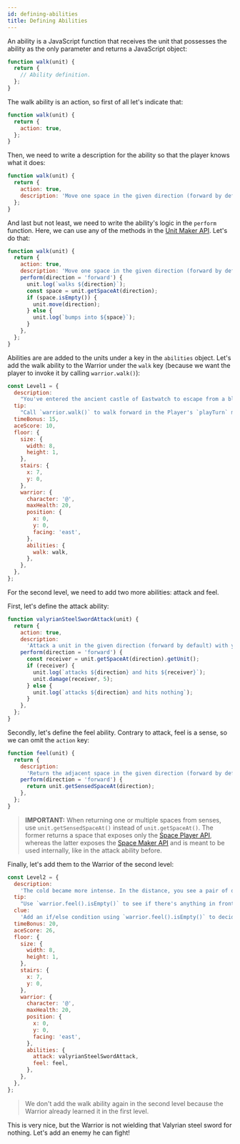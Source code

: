 ```yaml
---
id: defining-abilities
title: Defining Abilities
---
```


An ability is a JavaScript function that receives the unit that possesses the
ability as the only parameter and returns a JavaScript object:

```js
function walk(unit) {
  return {
    // Ability definition.
  };
}
```

The walk ability is an action, so first of all let's indicate that:

```js
function walk(unit) {
  return {
    action: true,
  };
}
```

Then, we need to write a description for the ability so that the player knows
what it does:

```js
function walk(unit) {
  return {
    action: true,
    description: 'Move one space in the given direction (forward by default).',
  };
}
```

And last but not least, we need to write the ability's logic in the `perform`
function. Here, we can use any of the methods in the
[Unit Maker API](unit-api.md). Let's do that:

```js
function walk(unit) {
  return {
    action: true,
    description: 'Move one space in the given direction (forward by default).',
    perform(direction = 'forward') {
      unit.log(`walks ${direction}`);
      const space = unit.getSpaceAt(direction);
      if (space.isEmpty()) {
        unit.move(direction);
      } else {
        unit.log(`bumps into ${space}`);
      }
    },
  };
}
```

Abilities are are added to the units under a key in the `abilities` object.
Let's add the walk ability to the Warrior under the `walk` key (because we want
the player to invoke it by calling `warrior.walk()`):

```js
const Level1 = {
  description:
    "You've entered the ancient castle of Eastwatch to escape from a blizzard. But it's deadly cold inside too.",
  tip:
    "Call `warrior.walk()` to walk forward in the Player's `playTurn` method.",
  timeBonus: 15,
  aceScore: 10,
  floor: {
    size: {
      width: 8,
      height: 1,
    },
    stairs: {
      x: 7,
      y: 0,
    },
    warrior: {
      character: '@',
      maxHealth: 20,
      position: {
        x: 0,
        y: 0,
        facing: 'east',
      },
      abilities: {
        walk: walk,
      },
    },
  },
};
```

For the second level, we need to add two more abilities: attack and feel.

First, let's define the attack ability:

```js
function valyrianSteelSwordAttack(unit) {
  return {
    action: true,
    description:
      'Attack a unit in the given direction (forward by default) with your Valyrian steel sword, dealing 5 HP of damage.',
    perform(direction = 'forward') {
      const receiver = unit.getSpaceAt(direction).getUnit();
      if (receiver) {
        unit.log(`attacks ${direction} and hits ${receiver}`);
        unit.damage(receiver, 5);
      } else {
        unit.log(`attacks ${direction} and hits nothing`);
      }
    },
  };
}
```

Secondly, let's define the feel ability. Contrary to attack, feel is a sense, so
we can omit the `action` key:

```js
function feel(unit) {
  return {
    description:
      'Return the adjacent space in the given direction (forward by default).',
    perform(direction = 'forward') {
      return unit.getSensedSpaceAt(direction);
    },
  };
}
```

> **IMPORTANT:** When returning one or multiple spaces from senses, use
> `unit.getSensedSpaceAt()` instead of `unit.getSpaceAt()`. The former returns a
> space that exposes only the [Space Player API](sensed-space-api.md), whereas
> the latter exposes the [Space Maker API](space-api.md) and is meant to be used
> internally, like in the attack ability before.

Finally, let's add them to the Warrior of the second level:

```js
const Level2 = {
  description:
    'The cold became more intense. In the distance, you see a pair of deep and blue eyes, a blue that burns like ice.',
  tip:
    "Use `warrior.feel().isEmpty()` to see if there's anything in front of you, and `warrior.attack()` to fight it. Remember, you can only do one action per turn.",
  clue:
    'Add an if/else condition using `warrior.feel().isEmpty()` to decide whether to attack or walk.',
  timeBonus: 20,
  aceScore: 26,
  floor: {
    size: {
      width: 8,
      height: 1,
    },
    stairs: {
      x: 7,
      y: 0,
    },
    warrior: {
      character: '@',
      maxHealth: 20,
      position: {
        x: 0,
        y: 0,
        facing: 'east',
      },
      abilities: {
        attack: valyrianSteelSwordAttack,
        feel: feel,
      },
    },
  },
};
```

> We don't add the walk ability again in the second level because the Warrior
> already learned it in the first level.

This is very nice, but the Warrior is not wielding that Valyrian steel sword for
nothing. Let's add an enemy he can fight!
